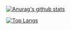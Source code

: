 [![Anurag's github stats](https://github-readme-stats.vercel.app/api?username=MaoMeiQiHW&count_private=true&show_icons=true&theme=tokyonight)](https://github.com/anuraghazra/github-readme-stats)

[![Top Langs](https://github-readme-stats.vercel.app/api/top-langs/?username=MaoMeiQiHW&layout=compact)](https://github.com/anuraghazra/github-readme-stats)
